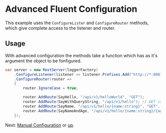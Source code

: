 # Advanced Fluent Configuration

This example uses the `ConfigureLister` and `ConfigureRouter` methods, which
give complete access to the listener and router.

## Usage

With advanced configuration the methods take a function which has as it's
argument the object to be fonfigured.

```csharp
var server = new RestServer(loggerFactory)
    .ConfigureListener(listener => listener.Prefixes.Add("http://*:8081/"))
    .ConfigureRouter(router =>
    {
        router.IgnoreCase = true;

        router.AddRoute(SayHello, "/api/v1/helloWorld", "GET");
        router.AddRoute(SayWithQueryString, "/api/v1/hello"); // GET is the default.
        router.AddRoute(SayName, "/api/v1/hello/{name:string}", "GET", "POST");
        router.AddRoute(SayNameAndAge, "/api/v1/hello/{name:string}/{age:int}");
    });
```

Next: [Manual Configuration](../Manual/) or [up](..).
